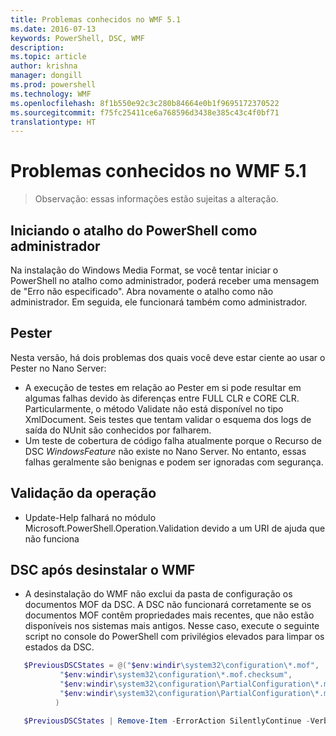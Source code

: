 ```yaml
---
title: Problemas conhecidos no WMF 5.1
ms.date: 2016-07-13
keywords: PowerShell, DSC, WMF
description: 
ms.topic: article
author: krishna
manager: dongill
ms.prod: powershell
ms.technology: WMF
ms.openlocfilehash: 8f1b550e92c3c280b84664e0b1f9695172370522
ms.sourcegitcommit: f75fc25411ce6a768596d3438e385c43c4f0bf71
translationtype: HT
---
```

# <a name="known-issues-in-wmf-51"></a>Problemas conhecidos no WMF 5.1 #

> Observação: essas informações estão sujeitas a alteração.

## <a name="starting-powershell-shortcut-as-administrator"></a>Iniciando o atalho do PowerShell como administrador
Na instalação do Windows Media Format, se você tentar iniciar o PowerShell no atalho como administrador, poderá receber uma mensagem de "Erro não especificado".
Abra novamente o atalho como não administrador. Em seguida, ele funcionará também como administrador.

## <a name="pester"></a>Pester
Nesta versão, há dois problemas dos quais você deve estar ciente ao usar o Pester no Nano Server:

* A execução de testes em relação ao Pester em si pode resultar em algumas falhas devido às diferenças entre FULL CLR e CORE CLR. Particularmente, o método Validate não está disponível no tipo XmlDocument. Seis testes que tentam validar o esquema dos logs de saída do NUnit são conhecidos por falharem. 
* Um teste de cobertura de código falha atualmente porque o Recurso de DSC *WindowsFeature* não existe no Nano Server. No entanto, essas falhas geralmente são benignas e podem ser ignoradas com segurança.

## <a name="operation-validation"></a>Validação da operação 

* Update-Help falhará no módulo Microsoft.PowerShell.Operation.Validation devido a um URI de ajuda que não funciona

## <a name="dsc-after-uninstall-wmf"></a>DSC após desinstalar o WMF 
* A desinstalação do WMF não exclui da pasta de configuração os documentos MOF da DSC. A DSC não funcionará corretamente se os documentos MOF contêm propriedades mais recentes, que não estão disponíveis nos sistemas mais antigos. Nesse caso, execute o seguinte script no console do PowerShell com privilégios elevados para limpar os estados da DSC.
 ```PowerShell
    $PreviousDSCStates = @("$env:windir\system32\configuration\*.mof",
            "$env:windir\system32\configuration\*.mof.checksum",
            "$env:windir\system32\configuration\PartialConfiguration\*.mof",
            "$env:windir\system32\configuration\PartialConfiguration\*.mof.checksum"
           )

    $PreviousDSCStates | Remove-Item -ErrorAction SilentlyContinue -Verbose
 ```  